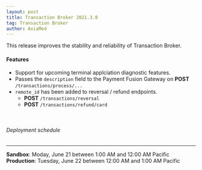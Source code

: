 ```yaml
---
layout: post
title: Transaction Broker 2021.3.0
tag: Transaction Broker
author: AxiaMed
---
```


This release improves the stability and reliability of Transaction Broker.

#### Features
* Support for upcoming terminal applciation diagnostic features.
* Passes the `description` field to the Payment Fusion Gateway on **POST** `/transactions/process/...`
* `remote_id` has been added to reversal / refund endpoints.
  *  **POST** `/transactions/reversal`
  *  **POST** `/transactions/refund/card`

&nbsp;  
###### Deployment schedule
* * *
**Sandbox**: Moday, June 21 between 1:00 AM and 12:00 AM Pacific
<br>
**Production**: Tuesday, June 22 between 12:00 AM and 1:00 AM Pacific
